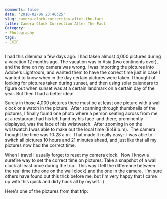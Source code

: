 ```yaml
---
comments: false
date: '2010-02-06 23:40:25'
slug: camera-clock-correction-after-the-fact
title: Camera Clock Correction After The Fact
Category:
- Photography
tags:
- EXIF
---
```


I had this dilemma a few days ago: I had taken almost 4,000 pictures during a
vacation 12 months ago. The vacation was in Asia (two continents over), and
the time on my camera was wrong. I was importing the pictures into Adobe's
Lightroom, and wanted them to have the correct time just in case I wanted to
know when in the day certain pictures were taken. I thought of looking for
pictures taken during sunset, and then using solar calendars to figure out
when sunset was at a certain landmark on a certain day of the year. But then I
had a better idea:
<!-- more -->

Surely in those 4,000 pictures there must be at least one picture with a wall
clock or a watch in the picture.  After scanning through thumbnails of the
pictures, I finally found one photo where a person seating across from me at a
restaurant had his left hand by his face  and there, prominently displayed,
was the face of his wristwatch.  After zooming in on the wristwatch I was able
to make out the local time (8:49 p.m).  The camera thought the time was 10:28
a.m.  That made it really easy:  I was able to switch all pictures 10 hours
and 21 minutes ahead, and just like that all my pictures now had the correct
time.

When I travel I usually forget to reset my camera clock.  Now I know a
surefire way to set the correct time on pictures: Take a snapshot of a wall
clock at least once during the trip.  This way I tell the difference between
the real time (the one on the wall clock) and the one in the camera.  I'm sure
others have found out this trick before me, but I'm very happy that I came up
with this quick and dirty hack all by myself. :)

Here's one of the pictures from that trip:

<!-- ai c /wp/stoneWindow.jpg /wp/stoneWindow-620x465.jpg 620 465 A Stone Window - Taken during a recent trip to Asia -->
